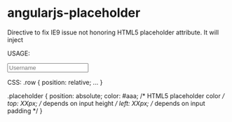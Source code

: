 angularjs-placeholder
=====================

Directive to fix IE9 issue not honoring HTML5 placeholder attribute. It will inject 


USAGE:
<div class="row" >
  <input ng-model="username" type="text"
         placeholder="Username" 
         ng-placeholder />
</div>

CSS:
.row {
    position: relative;
    ...
}

.placeholder {
        position: absolute;
        color: #aaa; /* HTML5 placeholder color */
        top: XXpx;   /* depends on input height */
        left: XXpx;  /* depends on input padding */
}
